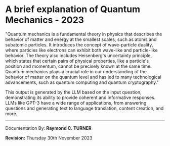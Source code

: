 # A brief explanation of Quantum Mechanics - 2023


"Quantum mechanics is a fundamental theory in physics that describes the behavior of matter and energy at the smallest scales, such as atoms and subatomic particles. It introduces the concept of wave-particle duality, where particles like electrons can exhibit both wave-like and particle-like behavior. The theory also includes Heisenberg's uncertainty principle, which states that certain pairs of physical properties, like a particle's position and momentum, cannot be precisely known at the same time. Quantum mechanics plays a crucial role in our understanding of the behavior of matter on the quantum level and has led to many technological advancements, such as quantum computing and quantum cryptography."

This output is generated by the LLM based on the input question, demonstrating its ability to provide coherent and informative responses. LLMs like GPT-3 have a wide range of applications, from answering questions and generating text to language translation, content creation, and more.


---

Documentation By: **Raymond C. TURNER**

**Revision:** Thursday 30th November 2023
